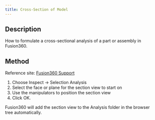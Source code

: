 ```yaml
---
title: Cross-Section of Model
---
```


## Description
How to formulate a cross-sectional analysis of a part or assembly in Fusion360.

## Method
Reference site: [Fusion360 Support](https://knowledge.autodesk.com/support/fusion-360/troubleshooting/caas/sfdcarticles/sfdcarticles/How-to-display-a-cross-section-of-a-Fusion-360-model.html)

1. Choose Inspect -> Selection Analysis
2. Select the face or plane for the section view to start on
3. Use the manipulators to position the section view
4. Click OK.

Fusion360 will add the section view to the Analysis folder in the browser tree automatically.


